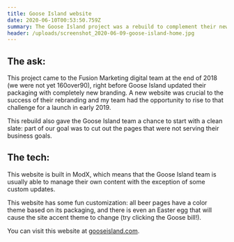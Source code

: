 ```yaml
---
title: Goose Island website
date: 2020-06-10T00:53:50.759Z
summary: The Goose Island project was a rebuild to complement their new branding.
header: /uploads/screenshot_2020-06-09-goose-island-home.jpg
---
```

## The ask:

This project came to the Fusion Marketing digital team at the end of 2018 (we were not yet 160over90), right before Goose Island updated their packaging with completely new branding. A new website was crucial to the success of their rebranding and my team had the opportunity to rise to that challenge for a launch in early 2019.

This rebuild also gave the Goose Island team a chance to start with a clean slate: part of our goal was to cut out the pages that were not serving their business goals.

## The tech:

This website is built in ModX, which means that the Goose Island team is usually able to manage their own content with the exception of some custom updates.

This website has some fun customization: all beer pages have a color theme based on its packaging, and there is even an Easter egg that will cause the site accent theme to change (try clicking the Goose bill!).

You can visit this website at [gooseisland.com](https://www.gooseisland.com).